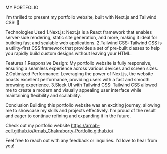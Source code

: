 MY PORTFOLIO

I'm thrilled to present my portfolio website, built with Next.js and Tailwind CSS! 🚀

Technologies Used
1.Next.js: Next.js is a React framework that enables server-side rendering, static site generation, and more, making it ideal for building fast and scalable web applications.
2.Tailwind CSS: Tailwind CSS is a utility-first CSS framework that provides a set of pre-built classes to help you rapidly build custom designs without leaving your HTML.

Features
1.Responsive Design: My portfolio website is fully responsive, ensuring a seamless experience across various devices and screen sizes.
2.Optimized Performance: Leveraging the power of Next.js, the website boasts excellent performance, providing users with a fast and smooth browsing experience.
3.Sleek UI with Tailwind CSS: Tailwind CSS allowed me to create a modern and visually appealing user interface while maintaining flexibility and scalability.

Conclusion
Building this portfolio website was an exciting journey, allowing me to showcase my skills and projects effectively. I'm proud of the result and eager to continue refining and expanding it in the future.

Check out my portfolio website https://arnab-cell.github.io/Arnab_Chakraborty-Portfolio.github.io/

Feel free to reach out with any feedback or inquiries. I'd love to hear from you!
